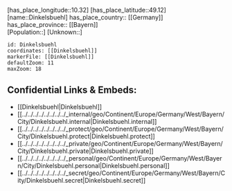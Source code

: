 ﻿---
location: [49.12,10.32] 
mapzoom: [7,12] 
mapmarker: city 
type: City
tags:
- geo/City


SpocWebEntityId: 29803
isDeleted: false
confidential: public

---
[has_place_longitude::10.32] 
[has_place_latitude::49.12] 
[name::Dinkelsbuehl] 
has_place_country:: [[Germany]]  
has_place_province:: [[Bayern]]  
[Population::] 
[Unknown::] 


```leaflet
id: Dinkelsbuehl
coordinates: [[Dinkelsbuehl]] 
markerFile: [[Dinkelsbuehl]] 
defaultZoom: 11 
maxZoom: 18
```


## Confidential Links & Embeds: 
- [[Dinkelsbuehl|Dinkelsbuehl]]  
- [[../../../../../../../../_internal/geo/Continent/Europe/Germany/West/Bayern/City/Dinkelsbuehl.internal|Dinkelsbuehl.internal]] 
- [[../../../../../../../../_protect/geo/Continent/Europe/Germany/West/Bayern/City/Dinkelsbuehl.protect|Dinkelsbuehl.protect]] 
- [[../../../../../../../../_private/geo/Continent/Europe/Germany/West/Bayern/City/Dinkelsbuehl.private|Dinkelsbuehl.private]] 
- [[../../../../../../../../_personal/geo/Continent/Europe/Germany/West/Bayern/City/Dinkelsbuehl.personal|Dinkelsbuehl.personal]] 
- [[../../../../../../../../_secret/geo/Continent/Europe/Germany/West/Bayern/City/Dinkelsbuehl.secret|Dinkelsbuehl.secret]] 
